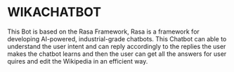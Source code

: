 # WIKACHATBOT
This Bot is based on the Rasa Framework, Rasa is a framework for developing AI-powered, industrial-grade chatbots. This Chatbot can able to understand the user intent and can reply accordingly to the replies the user makes the chatbot learns and then the user can get all the answers for user quires and edit the Wikipedia in an efficient way.
